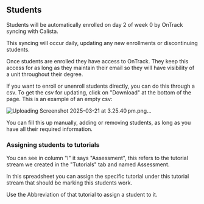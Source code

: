 
## Students

Students will be automatically enrolled on day 2 of week 0 by OnTrack syncing with Calista.

This syncing will occur daily, updating any new enrollments or discontinuing students.

Once students are enrolled they have access to OnTrack. They keep this access for as long as they maintain their email so they will have visibility of a unit throughout their degree.

If you want to enroll or unenroll students directly, you can do this through a csv. To get the csv for updating, click on "Download" at the bottom of the page. This is an example of an empty csv:

![Uploading Screenshot 2025-03-21 at 3.25.40 pm.png…]()


You can fill this up manually, adding or removing students, as long as you have all their required information.

### Assigning students to tutorials

You can see in column "I" it says "Assessment", this refers to the tutorial stream we created in the "Tutorials" tab and named Assessment.

In this spreadsheet you can assign the specific tutorial under this tutorial stream that should be marking this students work.

Use the Abbreviation of that tutorial to assign a student to it.
